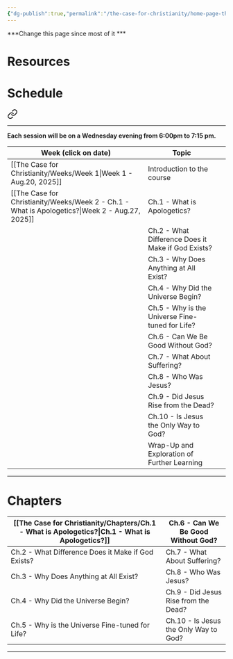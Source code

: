 ```yaml
---
{"dg-publish":true,"permalink":"/the-case-for-christianity/home-page-the-case-for-christianity/","title":"Home Page - Start Here","tags":["gardenEntry"],"dgShowToc":"true","noteIcon":""}
---
```


***Change this page since most of it ***


# Resources 


# Schedule


<div class="transclusion internal-embed is-loaded"><a class="markdown-embed-link" href="/the-case-for-christianity/schedule/" aria-label="Open link"><svg xmlns="http://www.w3.org/2000/svg" width="24" height="24" viewBox="0 0 24 24" fill="none" stroke="currentColor" stroke-width="2" stroke-linecap="round" stroke-linejoin="round" class="svg-icon lucide-link"><path d="M10 13a5 5 0 0 0 7.54.54l3-3a5 5 0 0 0-7.07-7.07l-1.72 1.71"></path><path d="M14 11a5 5 0 0 0-7.54-.54l-3 3a5 5 0 0 0 7.07 7.07l1.71-1.71"></path></svg></a><div class="markdown-embed">




---

**Each session will be on a Wednesday evening from 6:00pm to 7:15 pm.**

| Week (click on date)                                            | Topic                                              |     |
| --------------------------------------------------------------- | -------------------------------------------------- | --- |
| [[The Case for Christianity/Weeks/Week 1\|Week 1 - Aug.20, 2025]]                               | Introduction to the course                         |     |
| [[The Case for Christianity/Weeks/Week 2 - Ch.1 - What is Apologetics?\|Week 2 - Aug.27, 2025]] | Ch.1 - What is Apologetics?                        |     |
|                                                                 | Ch.2 - What Difference Does it Make if God Exists? |     |
|                                                                 | Ch.3 - Why Does Anything at All Exist?             |     |
|                                                                 | Ch.4 - Why Did the Universe Begin?                 |     |
|                                                                 | Ch.5 - Why is the Universe Fine-tuned for Life?    |     |
|                                                                 | Ch.6 - Can We Be Good Without God?                 |     |
|                                                                 | Ch.7 - What About Suffering?                       |     |
|                                                                 | Ch.8 - Who Was Jesus?                              |     |
|                                                                 | Ch.9 - Did Jesus Rise from the Dead?               |     |
|                                                                 | Ch.10 - Is Jesus the Only Way to God?              |     |
|                                                                 | Wrap-Up and Exploration of Further Learning        |     |

---

</div></div>


# Chapters

| [[The Case for Christianity/Chapters/Ch.1 - What is Apologetics?\|Ch.1 - What is Apologetics?]] | Ch.6 - Can We Be Good Without God?    |
| ----------------------------------------------------------------------------------------------- | ------------------------------------- |
| Ch.2 - What Difference Does it Make if God Exists?                                              | Ch.7 - What About Suffering?          |
| Ch.3 - Why Does Anything at All Exist?                                                          | Ch.8 - Who Was Jesus?                 |
| Ch.4 - Why Did the Universe Begin?                                                              | Ch.9 - Did Jesus Rise from the Dead?  |
| Ch.5 - Why is the Universe Fine-tuned for Life?                                                 | Ch.10 - Is Jesus the Only Way to God? |


---

